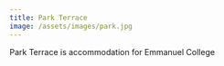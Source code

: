 ```yaml
---
title: Park Terrace
image: /assets/images/park.jpg
---
```


Park Terrace is accommodation for Emmanuel College